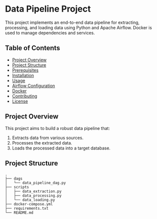 # Data Pipeline Project

This project implements an end-to-end data pipeline for extracting, processing, and loading data using Python and Apache Airflow. Docker is used to manage dependencies and services.

## Table of Contents

- [Project Overview](#project-overview)
- [Project Structure](#project-structure)
- [Prerequisites](#prerequisites)
- [Installation](#installation)
- [Usage](#usage)
- [Airflow Configuration](#airflow-configuration)
- [Docker](#docker)
- [Contributing](#contributing)
- [License](#license)

## Project Overview

This project aims to build a robust data pipeline that:
1. Extracts data from various sources.
2. Processes the extracted data.
3. Loads the processed data into a target database.

## Project Structure

```plaintext
.
├── dags
│   └── data_pipeline_dag.py
├── scripts
│   ├── data_extraction.py
│   ├── data_processing.py
│   └── data_loading.py
├── docker-compose.yml
├── requirements.txt
└── README.md
